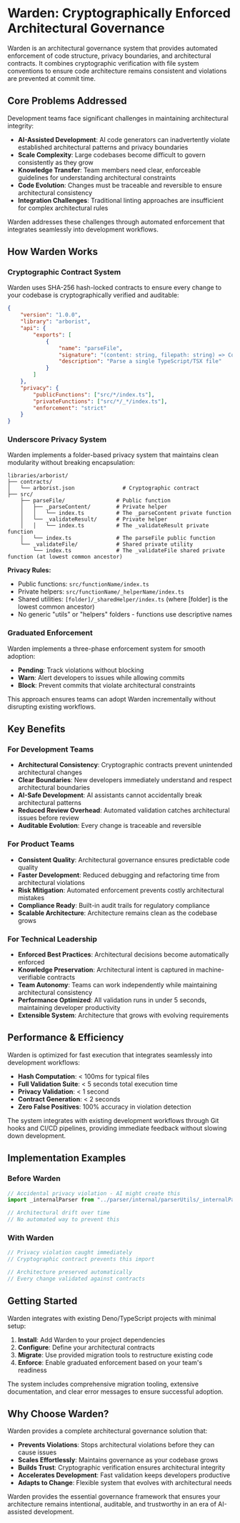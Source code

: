 # Warden: Cryptographically Enforced Architectural Governance

Warden is an architectural governance system that provides automated enforcement of code structure, privacy boundaries, and architectural contracts. It combines cryptographic verification with file system conventions to ensure code architecture remains consistent and violations are prevented at commit time.

## Core Problems Addressed

Development teams face significant challenges in maintaining architectural integrity:

- **AI-Assisted Development**: AI code generators can inadvertently violate established architectural patterns and privacy boundaries
- **Scale Complexity**: Large codebases become difficult to govern consistently as they grow
- **Knowledge Transfer**: Team members need clear, enforceable guidelines for understanding architectural constraints
- **Code Evolution**: Changes must be traceable and reversible to ensure architectural consistency
- **Integration Challenges**: Traditional linting approaches are insufficient for complex architectural rules

Warden addresses these challenges through automated enforcement that integrates seamlessly into development workflows.

## How Warden Works

### Cryptographic Contract System

Warden uses SHA-256 hash-locked contracts to ensure every change to your codebase is cryptographically verified and auditable:

```json
{
	"version": "1.0.0",
	"library": "arborist",
	"api": {
		"exports": [
			{
				"name": "parseFile",
				"signature": "(content: string, filepath: string) => ContractOutput<ParsedFile>",
				"description": "Parse a single TypeScript/TSX file"
			}
		]
	},
	"privacy": {
		"publicFunctions": ["src/*/index.ts"],
		"privateFunctions": ["src/*/_*/index.ts"],
		"enforcement": "strict"
	}
}
```

### Underscore Privacy System

Warden implements a folder-based privacy system that maintains clean modularity without breaking encapsulation:

```
libraries/arborist/
├── contracts/
│   └── arborist.json               # Cryptographic contract
├── src/
    ├── parseFile/                # Public function
    │   ├── _parseContent/        # Private helper
    │   │   └── index.ts          # The _parseContent private function
    │   └── _validateResult/      # Private helper
    │   │   └── index.ts          # The _validateResult private function
    │   └── index.ts              # The parseFile public function
    └── _validateFile/            # Shared private utility
        └── index.ts              # The _validateFile shared private function (at lowest common ancestor)
```

**Privacy Rules:**

- Public functions: `src/functionName/index.ts`
- Private helpers: `src/functionName/_helperName/index.ts`
- Shared utilities: `[folder]/_sharedHelper/index.ts` (where [folder] is the lowest common ancestor)
- No generic "utils" or "helpers" folders - functions use descriptive names

### Graduated Enforcement

Warden implements a three-phase enforcement system for smooth adoption:

- **Pending**: Track violations without blocking
- **Warn**: Alert developers to issues while allowing commits
- **Block**: Prevent commits that violate architectural constraints

This approach ensures teams can adopt Warden incrementally without disrupting existing workflows.

## Key Benefits

### For Development Teams

- **Architectural Consistency**: Cryptographic contracts prevent unintended architectural changes
- **Clear Boundaries**: New developers immediately understand and respect architectural boundaries
- **AI-Safe Development**: AI assistants cannot accidentally break architectural patterns
- **Reduced Review Overhead**: Automated validation catches architectural issues before review
- **Auditable Evolution**: Every change is traceable and reversible

### For Product Teams

- **Consistent Quality**: Architectural governance ensures predictable code quality
- **Faster Development**: Reduced debugging and refactoring time from architectural violations
- **Risk Mitigation**: Automated enforcement prevents costly architectural mistakes
- **Compliance Ready**: Built-in audit trails for regulatory compliance
- **Scalable Architecture**: Architecture remains clean as the codebase grows

### For Technical Leadership

- **Enforced Best Practices**: Architectural decisions become automatically enforced
- **Knowledge Preservation**: Architectural intent is captured in machine-verifiable contracts
- **Team Autonomy**: Teams can work independently while maintaining architectural consistency
- **Performance Optimized**: All validation runs in under 5 seconds, maintaining developer productivity
- **Extensible System**: Architecture that grows with evolving requirements

## Performance & Efficiency

Warden is optimized for fast execution that integrates seamlessly into development workflows:

- **Hash Computation**: < 100ms for typical files
- **Full Validation Suite**: < 5 seconds total execution time
- **Privacy Validation**: < 1 second
- **Contract Generation**: < 2 seconds
- **Zero False Positives**: 100% accuracy in violation detection

The system integrates with existing development workflows through Git hooks and CI/CD pipelines, providing immediate feedback without slowing down development.

## Implementation Examples

### Before Warden

```typescript
// Accidental privacy violation - AI might create this
import _internalParser from "../parser/internal/parserUtils/_internalParser/index.ts"

// Architectural drift over time
// No automated way to prevent this
```

### With Warden

```typescript
// Privacy violation caught immediately
// Cryptographic contract prevents this import

// Architecture preserved automatically
// Every change validated against contracts
```

## Getting Started

Warden integrates with existing Deno/TypeScript projects with minimal setup:

1. **Install**: Add Warden to your project dependencies
2. **Configure**: Define your architectural contracts
3. **Migrate**: Use provided migration tools to restructure existing code
4. **Enforce**: Enable graduated enforcement based on your team's readiness

The system includes comprehensive migration tooling, extensive documentation, and clear error messages to ensure successful adoption.

## Why Choose Warden?

Warden provides a complete architectural governance solution that:

- **Prevents Violations**: Stops architectural violations before they can cause issues
- **Scales Effortlessly**: Maintains governance as your codebase grows
- **Builds Trust**: Cryptographic verification ensures architectural integrity
- **Accelerates Development**: Fast validation keeps developers productive
- **Adapts to Change**: Flexible system that evolves with architectural needs

Warden provides the essential governance framework that ensures your architecture remains intentional, auditable, and trustworthy in an era of AI-assisted development.
